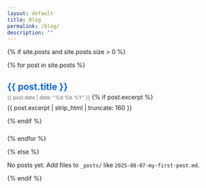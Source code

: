 ```yaml
---
layout: default
title: Blog
permalink: /blog/
description: ""
---
```



{% if site.posts and site.posts.size > 0 %}
  <ul style="list-style: none; padding-left: 0;">
  {% for post in site.posts %}
    <li style="margin-bottom: 1.5rem;">
      <h2 style="margin-bottom: 0.2rem;">
        <a href="{{ post.url | relative_url }}" style="text-decoration: none; color: #0366d6;">
          {{ post.title }}
        </a>
      </h2>
      <small style="color: #666;">{{ post.date | date: "%d %b %Y" }}</small>
      {% if post.excerpt %}
        <p style="margin-top: 0.5rem;">{{ post.excerpt | strip_html | truncate: 160 }}</p>
      {% endif %}
    </li>
  {% endfor %}
  </ul>
{% else %}
  <p>No posts yet. Add files to <code>_posts/</code> like <code>2025-08-07-my-first-post.md</code>.</p>
{% endif %}

